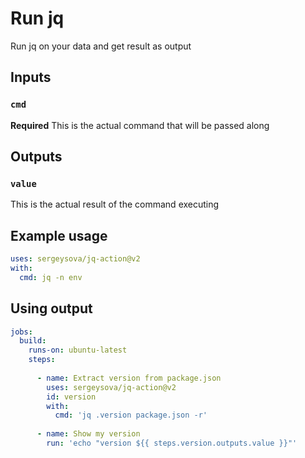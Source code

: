 # Run jq

Run jq on your data and get result as output


## Inputs
### `cmd`
**Required** This is the actual command that will be passed along

## Outputs

### `value`
This is the actual result of the command executing

## Example usage

```yaml
uses: sergeysova/jq-action@v2
with:
  cmd: jq -n env
```

## Using output

```yaml
jobs:
  build:
    runs-on: ubuntu-latest
    steps:
    
      - name: Extract version from package.json
        uses: sergeysova/jq-action@v2
        id: version
        with:
          cmd: 'jq .version package.json -r'
      
      - name: Show my version
        run: 'echo "version ${{ steps.version.outputs.value }}"'
```
